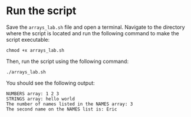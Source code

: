 # Run the script

Save the `arrays_lab.sh` file and open a terminal. Navigate to the directory where the script is located and run the following command to make the script executable:

```shell
chmod +x arrays_lab.sh
```

Then, run the script using the following command:

```shell
./arrays_lab.sh
```

You should see the following output:

```shell
NUMBERS array: 1 2 3
STRINGS array: hello world
The number of names listed in the NAMES array: 3
The second name on the NAMES list is: Eric
```
